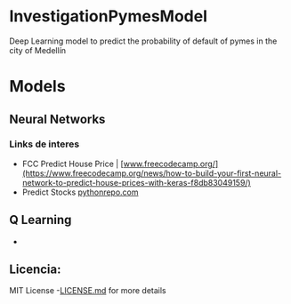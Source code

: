 # InvestigationPymesModel
Deep Learning model to predict the probability of default of pymes  in the city of Medellín


# Models

## Neural Networks
### Links de interes
- FCC Predict House Price | [www.freecodecamp.org/](https://www.freecodecamp.org/news/how-to-build-your-first-neural-network-to-predict-house-prices-with-keras-f8db83049159/)
- Predict Stocks [pythonrepo.com](https://pythonrepo.com/repo/VivekPa-NeuralNetworkStocks-python-deep-learning)

## Q Learning

-

## Licencia:

MIT License -[LICENSE.md]() for more details
